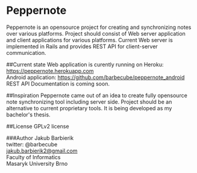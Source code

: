 # Peppernote

Peppernote is an opensource project for creating and synchronizing notes over various platforms.
Project should consist of Web server application and client applications for various platforms.
Current Web server is implemented in Rails and provides REST API for client-server communication.

##Current state
Web application is curently running on Heroku: https://peppernote.herokuapp.com  
Android application: https://github.com/barbecube/peppernote_android
REST API Documentation is coming soon.  

##Inspiration
Peppernote came out of an idea to create fully opensource note synchronizing tool including server side.
Project should be an alternative to current proprietary tools. It is being developed as my bachelor's thesis.   

##License
GPLv2 license

###Author
Jakub Barbierik  
twitter: @barbecube  
jakub.barbierik2@gmail.com  
Faculty of Informatics  
Masaryk University Brno   

